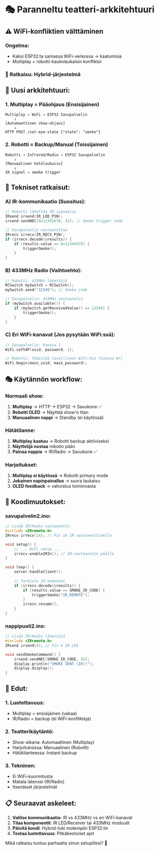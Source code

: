 # 🎭 Paranneltu teatteri-arkkitehtuuri

## ⚠️ WiFi-konfliktien välttäminen

### Ongelma:
- Kaksi ESP32:ta samassa WiFi-verkossa → kaatumisia
- Multiplay + robotti-kaukolaukaisin konfliktoi

### 🚀 Ratkaisu: Hybrid-järjestelmä

## 🎪 Uusi arkkitehtuuri:

### 1. **Multiplay = Pääohjaus** (Ensisijainen)
```
Multiplay → WiFi → ESP32 Savupalvelin
    ↓
[Automaattinen show-ohjaus]
    ↓
HTTP POST /set-eye-state {"state": "smoke"}
```

### 2. **Robotti = Backup/Manual** (Toissijainen)
```
Robotti → Infrared/Radio → ESP32 Savupalvelin
    ↓
[Manuaalinen hätälaukaisu]  
    ↓
IR signal → smoke trigger
```

## 🔧 Tekniset ratkaisut:

### A) **IR-kommunikaatio** (Suositus):
```cpp
// Robotti lähettää IR-signaalia
IRsend irsend(IR_LED_PIN);
irsend.sendNEC(0x12345678, 32); // Smoke trigger code

// Savupalvelin vastaanottaa
IRrecv irrecv(IR_RECV_PIN);
if (irrecv.decode(&results)) {
    if (results.value == 0x12345678) {
        triggerSmoke();
    }
}
```

### B) **433MHz Radio** (Vaihtoehto):
```cpp
// Robotti: 433MHz lähettäjä
RCSwitch mySwitch = RCSwitch();
mySwitch.send("12345"); // Smoke code

// Savupalvelin: 433MHz vastaanotin  
if (mySwitch.available()) {
    if (mySwitch.getReceivedValue() == 12345) {
        triggerSmoke();
    }
}
```

### C) **Eri WiFi-kanavat** (Jos pysytään WiFi:ssä):
```cpp
// Savupalvelin: Kanava 1
WiFi.softAP(ssid, password, 1);

// Robotti: Yhdistää tavalliseen WiFi:hin (kanava 6+)
WiFi.begin(main_ssid, main_password);
```

## 🎭 Käytännön workflow:

### Normaali show:
1. **Multiplay** → HTTP → ESP32 → Savukone ✅
2. **Robotti OLED** → Näyttää show'n tilan
3. **Manuaalinen nappi** → Standby (ei käytössä)

### Hätätilanne:
1. **Multiplay kaatuu** → Robotti backup aktiiviseksi  
2. **Näyttelijä nostaa** robotin pään
3. **Painaa nappia** → IR/Radio → Savukone ✅

### Harjoitukset:
1. **Multiplay ei käytössä** → Robotti primary mode
2. **Jokainen napinpainallus** → suora laukaisu
3. **OLED feedback** → vahvistus toiminnasta

## 🔧 Koodimuutokset:

### savupalvelin2.ino:
```cpp
// Lisää IR/Radio vastaanotin
#include <IRremote.h>
IRrecv irrecv(14); // Pin 14 IR vastaanottimelle

void setup() {
    // ... WiFi setup ...
    irrecv.enableIRIn(); // IR-vastaanotin päälle
}

void loop() {
    server.handleClient();
    
    // Tarkista IR-komennot
    if (irrecv.decode(&results)) {
        if (results.value == SMOKE_IR_CODE) {
            triggerSmoke("IR_REMOTE");
        }
        irrecv.resume();
    }
}
```

### nappipuoli2.ino:
```cpp
// Lisää IR/Radio lähettäjä
#include <IRremote.h>
IRsend irsend(4); // Pin 4 IR LED

void sendSmokeCommand() {
    irsend.sendNEC(SMOKE_IR_CODE, 32);
    display.println("SMOKE SENT (IR)!");
    display.display();
}
```

## 🎯 Edut:

### 1. **Luotettavuus**:
- Multiplay = ensisijainen (vakaa)
- IR/Radio = backup (ei WiFi-konflikteja)

### 2. **Teatterikäytäntö**:
- Show-aikana: Automaattinen (Multiplay)
- Harjoituksissa: Manuaalinen (Robotti)
- Hätätilanteessa: Instant backup

### 3. **Tekninen**:
- Ei WiFi-kuormitusta
- Matala latenssi (IR/Radio)
- Itsenäiset järjestelmät

## 📋 Seuraavat askeleet:

1. **Valitse kommunikaatio**: IR vs 433MHz vs eri WiFi-kanavat
2. **Tilaa komponentit**: IR LED/Receiver tai 433MHz moduulit  
3. **Päivitä koodi**: Hybrid-tuki molempiin ESP32:iin
4. **Testaa luotettavuus**: Pitkäkestoiset ajot

Mikä ratkaisu tuntuu parhaalta sinun setupillesi? 🤔